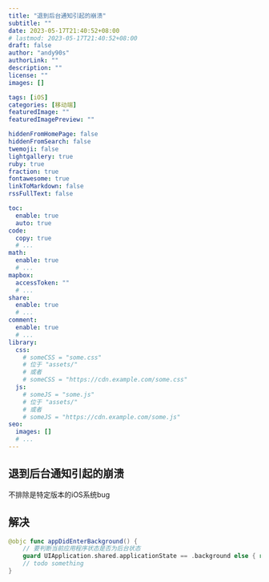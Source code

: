 ```yaml
---
title: "退到后台通知引起的崩溃"
subtitle: ""
date: 2023-05-17T21:40:52+08:00
# lastmod: 2023-05-17T21:40:52+08:00
draft: false
author: "andy90s"
authorLink: ""
description: ""
license: ""
images: []

tags: [iOS]
categories: [移动端]
featuredImage: ""
featuredImagePreview: ""

hiddenFromHomePage: false
hiddenFromSearch: false
twemoji: false
lightgallery: true
ruby: true
fraction: true
fontawesome: true
linkToMarkdown: false
rssFullText: false

toc:
  enable: true
  auto: true
code:
  copy: true
  # ...
math:
  enable: true
  # ...
mapbox:
  accessToken: ""
  # ...
share:
  enable: true
  # ...
comment:
  enable: true
  # ...
library:
  css:
    # someCSS = "some.css"
    # 位于 "assets/"
    # 或者
    # someCSS = "https://cdn.example.com/some.css"
  js:
    # someJS = "some.js"
    # 位于 "assets/"
    # 或者
    # someJS = "https://cdn.example.com/some.js"
seo:
  images: []
  # ...
---
```

<!--more-->
## 退到后台通知引起的崩溃
不排除是特定版本的iOS系统bug
## 解决
```swift
@objc func appDidEnterBackground() {
    // 要判断当前应用程序状态是否为后台状态
    guard UIApplication.shared.applicationState == .background else { return }
    // todo something
}
```